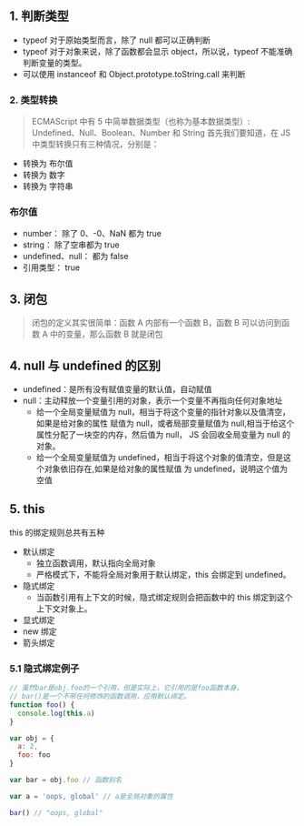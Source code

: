 ## 1. 判断类型

- typeof 对于原始类型而言，除了 null 都可以正确判断
- typeof 对于对象来说，除了函数都会显示 object，所以说，typeof 不能准确判断变量的类型。
- 可以使用 instanceof 和 Object.prototype.toString.call 来判断

### 2. 类型转换

> ECMAScript 中有 5 中简单数据类型（也称为基本数据类型）: Undefined、Null、Boolean、Number 和 String
> 首先我们要知道，在 JS 中类型转换只有三种情况，分别是：

- 转换为 布尔值
- 转换为 数字
- 转换为 字符串

### 布尔值

- number： 除了 0、-0、NaN 都为 true
- string： 除了空串都为 true
- undefined、null： 都为 false
- 引用类型： true

## 3. 闭包

> 闭包的定义其实很简单：函数 A 内部有一个函数 B，函数 B 可以访问到函数 A 中的变量，那么函数 B 就是闭包

## 4. null 与 undefined 的区别

- undefined：是所有没有赋值变量的默认值，自动赋值
- null：主动释放一个变量引用的对象，表示一个变量不再指向任何对象地址
  - 给一个全局变量赋值为 null，相当于将这个变量的指针对象以及值清空，如果是给对象的属性 赋值为 null，或者局部变量赋值为 null,相当于给这个属性分配了一块空的内存，然后值为 null， JS 会回收全局变量为 null 的对象。
  - 给一个全局变量赋值为 undefined，相当于将这个对象的值清空，但是这个对象依旧存在,如果是给对象的属性赋值 为 undefined，说明这个值为空值

## 5. this

this 的绑定规则总共有五种

- 默认绑定
  - 独立函数调用，默认指向全局对象
  - 严格模式下，不能将全局对象用于默认绑定，this 会绑定到 undefined。
- 隐式绑定
  - 当函数引用有上下文的时候，隐式绑定规则会把函数中的 this 绑定到这个上下文对象上。
- 显式绑定
- new 绑定
- 箭头绑定

### 5.1 隐式绑定例子

```js
// 虽然bar是obj.foo的一个引用，但是实际上，它引用的是foo函数本身。
// bar()是一个不带任何修饰的函数调用，应用默认绑定。
function foo() {
  console.log(this.a)
}

var obj = {
  a: 2,
  foo: foo
}

var bar = obj.foo // 函数别名

var a = 'oops, global' // a是全局对象的属性

bar() // "oops, global"
```

